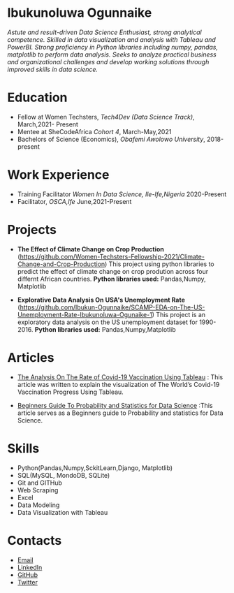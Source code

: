 # Ibukunoluwa Ogunnaike
*Astute and result-driven Data Science Enthusiast, strong analytical competence. Skilled in data visualization and
analysis with Tableau and PowerBI. Strong proficiency in Python libraries including numpy, pandas, matplotlib to perform data analysis. Seeks to
analyze practical business and organizational challenges and develop working solutions through improved skills in
data science.*

# Education
* Fellow at Women Techsters, *Tech4Dev (Data Science Track)*, March,2021- Present
* Mentee at SheCodeAfrica *Cohort 4*, March-May,2021
* Bachelors of Science (Economics), *Obafemi Awolowo University*, 2018-present

# Work Experience
* Training Facilitator *Women In Data Science, Ile-Ife,Nigeria* 2020-Present
* Facilitator, *OSCA,Ife* June,2021-Present

# Projects
* **The Effect of Climate Change on Crop Production** (https://github.com/Women-Techsters-Fellowship-2021/Climate-Change-and-Crop-Production)
This project using python libraries to predict the effect of climate change on crop prodution across four differnt African countries.
**Python libraries used:** Pandas,Numpy, Matplotlib

* **Explorative Data Analysis On USA's Unemployment Rate** (https://github.com/Ibukun-Ogunnaike/SCAMP-EDA-on-The-US-Unemployment-Rate-Ibukunoluwa-Ogunaike-1)
This project is an exploratory data analysis on the US unemployment dataset for 1990-2016.
**Python libraries used:** Pandas,Numpy,Matplotlib

# Articles
* [The Analysis On The Rate of Covid-19 Vaccination Using Tableau](https://ibukunogunnaike.medium.com/covid-19-vaccination-how-far-have-we-gone-bb24f0d249ca) :
This article was written to explain the visualization of The World’s Covid-19 Vaccination Progress Using Tableau.

* [Beginners Guide To Probability and Statistics for Data Science](https://medium.com/analytics-vidhya/beginners-guide-to-probability-and-statistics-for-data-science-b08a6ff1d9b4)
 :This article serves as a Beginners guide to Probability and statistics for Data Science.

# Skills
* Python(Pandas,Numpy,SckitLearn,Django, Matplotlib)
* SQL(MySQL, MondoDB, SQLite)
* Git and GITHub
* Web Scraping
* Excel
* Data Modeling
* Data Visualization with Tableau

# Contacts
* [Email](ibukunoguns21@gmail.com)
* [LinkedIn](https://www.linkedin.com/in/ibukunoluwa-ogunnaike/)
* [GitHub](https://github.com/Ibukun-Ogunnaike)
* [Twitter](https://twitter.com/IBK_TheCodess)



